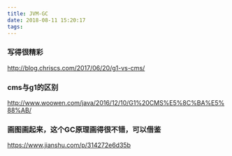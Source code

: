 ```yaml
---
title: JVM-GC
date: 2018-08-11 15:20:17
tags:
---
```


### 写得很精彩
http://blog.chriscs.com/2017/06/20/g1-vs-cms/


### cms与g1的区别
http://www.woowen.com/java/2016/12/10/G1%20CMS%E5%8C%BA%E5%88%AB/

### 画图画起来，这个GC原理画得很不错，可以借鉴
https://www.jianshu.com/p/314272e6d35b